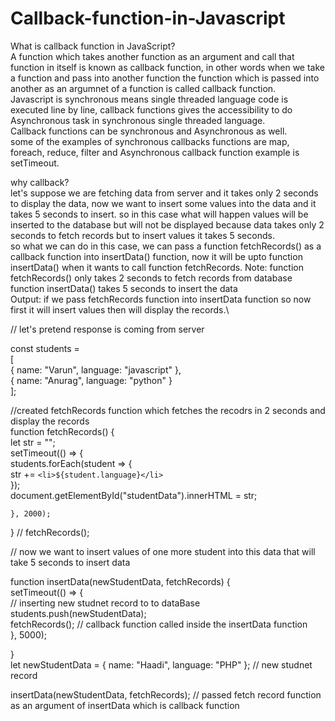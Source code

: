 # Callback-function-in-Javascript
What is callback function in JavaScript?\
A function which takes another function as an argument and call that function in itself is known as callback function, in other words when we take a function and pass into another function the function which is passed into another as an argumnet of a function is called callback function.\
Javascript is synchronous means single threaded language code is executed line by line, callback functions gives the accessibility to do Asynchronous task in synchronous single threaded language.\
Callback functions can be synchronous and Asynchronous as well.\
some of the examples of synchronous callbacks functions are map, foreach, reduce, filter and Asynchronous callback function example is setTimeout.


why callback?\
let's suppose we are fetching data from server and it takes only 2 seconds to display the data, now we want to insert some values into the data and it takes 5 seconds to insert.
so in this case what will happen values will be inserted to the database but will not be displayed because data takes only 2 seconds to fetch records  but to insert values it takes 5 seconds.\
so what we can do in this case, we  can pass a function fetchRecords() as a callback function into insertData() function, now it will be upto function insertData() when it wants to call function fetchRecords.
Note: 
function fetchRecords() only takes 2 seconds to fetch records from database\
function insertData() takes 5 seconds to insert the data \
Output: if we pass fetchRecords function into insertData function so now first it will insert values then will display the records.\

// let's pretend response is coming from server

const students = \
    [ \
        { name: "Varun", language: "javascript" }, \
        { name: "Anurag", language: "python" } \
    ];

//created fetchRecords function which fetches the recodrs in 2 seconds and display the records \
function fetchRecords() { \
    let str = "";\
    setTimeout(() => { \
        students.forEach(student => { \
            str += `<li>${student.language}</li>`\
        });\
        document.getElementById("studentData").innerHTML = str;

    }, 2000);
}
// fetchRecords();

// now we want to insert values of one more student into this data that will take 5 seconds to insert data

function insertData(newStudentData, fetchRecords) {\
    setTimeout(() => {\
        // inserting new studnet record to to dataBase\
        students.push(newStudentData);\
        fetchRecords(); // callback function called inside the insertData function\
    }, 5000);

}\
let newStudentData = { name: "Haadi", language: "PHP" }; // new studnet record

insertData(newStudentData, fetchRecords); // passed fetch record function as an argument of insertData which is callback function
